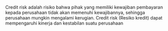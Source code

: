 Credit risk adalah risiko bahwa pihak yang memiliki kewajiban pembayaran kepada perusahaan tidak akan memenuhi kewajibannya, sehingga perusahaan mungkin mengalami kerugian. Credit risk (Resiko kredit) dapat mempengaruhi kinerja dan kestabilan suatu perusahaan
